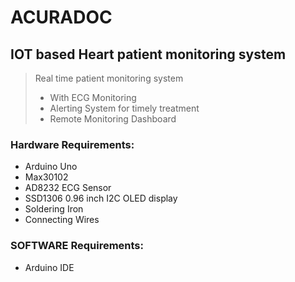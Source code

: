 # ACURADOC
## IOT based Heart patient monitoring system
> Real time patient monitoring system 
> * With ECG Monitoring
> * Alerting System for timely treatment
> * Remote Monitoring Dashboard
### Hardware Requirements:
* Arduino Uno
* Max30102
* AD8232 ECG Sensor
* SSD1306 0.96 inch I2C OLED display
* Soldering Iron
* Connecting Wires
### SOFTWARE Requirements:
* Arduino IDE
